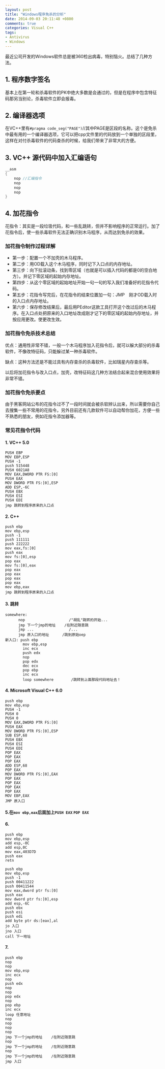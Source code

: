 ```yaml
---
layout: post
title: "Windows程序免杀的分析"
date: 2014-09-03 20:11:48 +0800
comments: true
categories: Visual C++
tags: 
- Antivirus
- Windows
---
```

最近公司开发的Windows软件总是被360检出病毒，特别恼火。总结了几种方法。  

## 1. 程序数字签名 ##
基本上在第一轮和杀毒软件的PK中绝大多数是会通过的，但是在程序中包含特征码那另当别论，杀毒软件立即会报毒。  

## 2. 编译器选项 ##
在VC++里有`#pragma code_seg("PAGE")`//其中PAGE是区段的名称。这个是免杀中最有用的一个编译器选项，它可以把cpp文件里的代码放到一个单独的区段里，这样在对付杀毒软件的代码查杀的时候，给我们带来了非常大的方便。

## 3. VC++ 源代码中加入汇编语句 ##
```c++
__asm
{
	nop //汇编指令
	nop
	nop
	nop
}
```

## 4. 加花指令 ##
花指令：其实是一段垃圾代码，和一些乱跳转，但并不影响程序的正常运行。加了花指令后，使一些杀毒软件无法正确识别木马程序，从而达到免杀的效果。
### 加花指令制作过程详解 ###
+ 第一步：配置一个不加壳的木马程序。  
+ 第二步：用OD载入这个木马程序，同时记下入口点的内存地址。  
+ 第三步：向下拉滚动条，找到零区域（也就是可以插入代码的都是0的空白地方）。并记下零区域的起始内存地址。  
+ 第四步：从这个零区域的起始地址开始一句一句的写入我们准备好的花指令代码。  
+ 第五步：花指令写完后，在花指令的结束位置加一句：JMP　刚才OD载入时的入口点内存地址。  
+ 第六步：保存修改结果后，最后用PEditor这款工具打开这个改过后的木马程序。在入口点处把原来的入口地址改成刚才记下的零区域的起始内存地址，并按应用更改。使更改生效。  

### 加花指令免杀技术总结 ###
优点：通用性非常不错，一般一个木马程序加入花指令后，就可以躲大部分的杀毒软件，不像改特征码，只能躲过某一种杀毒软件。

缺点：这种方法还是不能过具有内存查杀的杀毒软件，比如瑞星内存查杀等。

以后将加花指令与改入口点，加壳，改特征码这几种方法结合起来混合使用效果将非常不错。

### 加花指令免杀要点 ###

由于黑客网站公布的花指令过不了一段时间就会被杀软辨认出来，所以需要你自己去搜集一些不常用的花指令，另外目前还有几款软件可以自动帮你加花，方便一些不熟悉的朋友，例如花指令添加器等。
<!--more-->

### 常见花指令代码 ###

#### 1. VC++ 5.0 ####
```
PUSH EBP
MOV EBP,ESP
PUSH -1
push 515448
PUSH 6021A8
MOV EAX,DWORD PTR FS:[0]
PUSH EAX
MOV DWORD PTR FS:[0],ESP
ADD ESP,-6C
PUSH EBX
PUSH ESI
PUSH EDI
jmp 跳转到程序原来的入口点
```
#### 2. C++ ####
```
push ebp
mov ebp,esp
push -1
push 111111
push 222222
mov eax,fs:[0]
push eax
mov fs:[0],esp
pop eax
mov fs:[0],eax
pop eax
pop eax
pop eax
pop eax
mov ebp,eax
jmp 跳转到程序原来的入口点
```
#### 3. 跳转 ####
```
somewhere:
      nop                    /"胡乱"跳转的开始...
      jmp 下一个jmp的地址    /在附近随意跳
      jmp ...                /...
      jmp 原入口的地址      /跳到原始oep
新入口: push ebp
        mov ebp,esp
        inc ecx
        push edx
        nop
        pop edx
        dec ecx
        pop ebp
        inc ecx
        loop somewhere        /跳转到上面那段代码地址去！
```
#### 4. Microsoft Visual C++ 6.0 ####
```
push ebp
mov ebp,esp
PUSH -1
PUSH 0
PUSH 0
MOV EAX,DWORD PTR FS:[0]
PUSH EAX
MOV DWORD PTR FS:[0],ESP
SUB ESP,68
PUSH EBX
PUSH ESI
PUSH EDI
POP EAX
POP EAX
POP EAX
ADD ESP,68
POP EAX
MOV DWORD PTR FS:[0],EAX
POP EAX
POP EAX
POP EAX
POP EAX
MOV EBP,EAX
JMP 原入口
```
#### 5.在`mov ebp,eax`后面加上`PUSH EAX` `POP EAX` ####
#### 6. ####
```
push ebp
mov ebp,esp
add esp,-0C
add esp,0C
mov eax,403D7D
push eax
retn

push ebp
mov ebp,esp
push -1
push 00411222
push 00411544
mov eax,dword ptr fs:[0]
push eax
mov dword ptr fs:[0],esp
add esp,-6C
push ebx
push esi
push edi
add byte ptr ds:[eax],al
jo 入口
jno 入口
call 下一地址
```
#### 7. ####
```
push ebp
nop
nop
mov ebp,esp
inc ecx
nop
push edx
nop
nop
pop edx
nop
pop ebp
inc ecx
loop 任意地址
nop
nop
nop
nop
jmp 下一个jmp的地址    /在附近随意跳
nop
jmp 下一个jmp的地址    /在附近随意跳
nop
jmp 下一个jmp的地址    /在附近随意跳
jmp 入口
```


